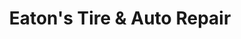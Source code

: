 ---
title: "Eaton's Tire & Auto Repair"
url: /saint-helens/eatons-tire-and-auto-repair/
shop: car repair
---